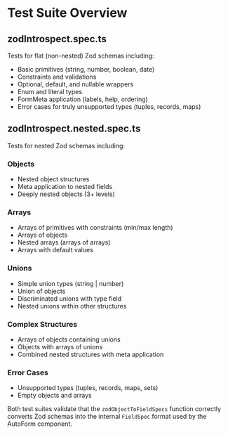 # Test Suite Overview

## zodIntrospect.spec.ts

Tests for flat (non-nested) Zod schemas including:

- Basic primitives (string, number, boolean, date)
- Constraints and validations
- Optional, default, and nullable wrappers
- Enum and literal types
- FormMeta application (labels, help, ordering)
- Error cases for truly unsupported types (tuples, records, maps)

## zodIntrospect.nested.spec.ts

Tests for nested Zod schemas including:

### Objects

- Nested object structures
- Meta application to nested fields
- Deeply nested objects (3+ levels)

### Arrays

- Arrays of primitives with constraints (min/max length)
- Arrays of objects
- Nested arrays (arrays of arrays)
- Arrays with default values

### Unions

- Simple union types (string | number)
- Union of objects
- Discriminated unions with type field
- Nested unions within other structures

### Complex Structures

- Arrays of objects containing unions
- Objects with arrays of unions
- Combined nested structures with meta application

### Error Cases

- Unsupported types (tuples, records, maps, sets)
- Empty objects and arrays

Both test suites validate that the `zodObjectToFieldSpecs` function correctly converts Zod schemas into the internal `FieldSpec` format used by the AutoForm component.
